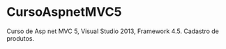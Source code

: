 # CursoAspnetMVC5
Curso de Asp net MVC 5, Visual Studio 2013, Framework 4.5. Cadastro de produtos. 
